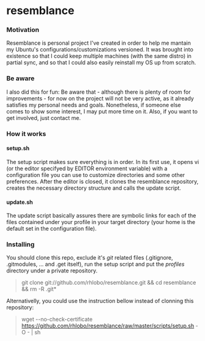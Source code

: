 resemblance
===========

### Motivation
Resemblance is personal project I've created in order to help me mantain my Ubuntu's configurations/customizations versioned. It was brought into existence so that I could keep multiple machines (with the same distro) in partial sync, and so that I could also easily reinstall my OS up from scratch.

### Be aware
I also did this for fun: Be aware that - although there is plenty of room for improvements - for now on the project will not be very active, as it already satisfies my personal needs and goals. Nonetheless, if someone else comes to show some interest, I may put more time on it. Also, if you want to get involved, just contact me.

### How it works
#### setup.sh
The setup script makes sure everything is in order. In its first use, it opens vi (or the editor specifyed by EDITOR environment variable) with a configuration file you can use to customize directories and some other preferences. After the editor is closed, it clones the resemblance repository, creates the necessary directory structure and calls the update script.
#### update.sh
The update script basically assures there are symbolic links for each of the files contained under your profile in your target directory (your home is the default set in the configuration file).

### Installing
You should clone this repo, exclude it's *git* related files (.gitignore, .gitmodules, ... and .get itself), run the setup script and put the *profiles* directory under a private repository.
>    git clone git://github.com/rhlobo/resemblance.git && cd resemblance && rm -R .git*

Alternativelly, you could use the instruction bellow instead of clonning this repository:
>    wget --no-check-certificate https://github.com/rhlobo/resemblance/raw/master/scripts/setup.sh -O - | sh
